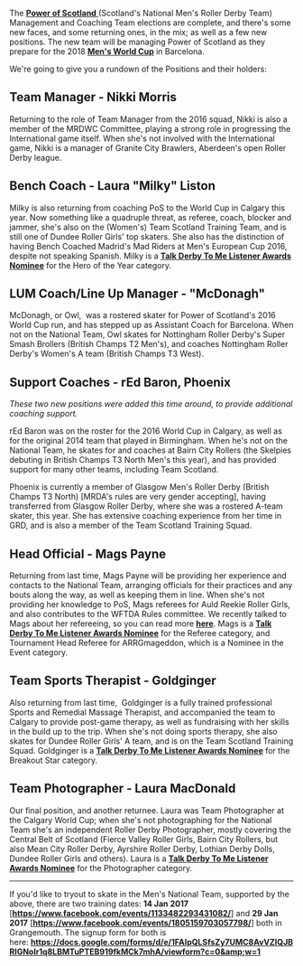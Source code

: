 <html><body><p>The <a href="https://www.facebook.com/PowerOfScotland/"><strong>Power of Scotland</strong> </a>(Scotland's National Men's Roller Derby Team) Management and Coaching Team elections are complete, and there's some new faces, and some returning ones, in the mix; as well as a few new positions. The new team will be managing Power of Scotland as they prepare for the 2018 <strong><a href="http://mrdwc.com/">Men's World Cup</a></strong> in Barcelona.

We're going to give you a rundown of the Positions and their holders:
</p><h2>Team Manager - Nikki Morris</h2>
Returning to the role of Team Manager from the 2016 squad, Nikki is also a member of the MRDWC Committee, playing a strong role in progressing the International game itself.
When she's not involved with the International game, Nikki is a manager of Granite City Brawlers, Aberdeen's open Roller Derby league.
<h2>Bench Coach - Laura "Milky" Liston</h2>
Milky is also returning from coaching PoS to the World Cup in Calgary this year. Now something like a quadruple threat, as referee, coach, blocker and jammer, she's also on the (Women's) Team Scotland Training Team, and is still one of Dundee Roller Girls' top skaters. She also has the distinction of having Bench Coached Madrid's Mad Riders at Men's European Cup 2016, despite not speaking Spanish.
Milky is a <strong><a href="https://docs.google.com/forms/d/e/1FAIpQLSdXySN7hUTbQGCepCzq5ifeS5qK9dglaRXZxchv0kymMGuzUg/viewform?c=0&amp;w=1">Talk Derby To Me Listener Awards Nominee</a></strong> for the Hero of the Year category.
<h2>LUM Coach/Line Up Manager - "McDonagh"</h2>
McDonagh, or Owl,  was a rostered skater for Power of Scotland's 2016 World Cup run, and has stepped up as Assistant Coach for Barcelona. When not on the National Team, Owl skates for Nottingham Roller Derby's Super Smash Brollers (British Champs T2 Men's), and coaches Nottingham Roller Derby's Women's A team (British Champs T3 West).
<h2>Support Coaches - rEd Baron, Phoenix</h2>
<em>These two new positions were added this time around, to provide additional coaching support.</em>

rEd Baron was on the roster for the 2016 World Cup in Calgary, as well as for the original 2014 team that played in Birmingham. When he's not on the National Team, he skates for and coaches at Bairn City Rollers (the Skelpies debuting in British Champs T3 North Men's this year), and has provided support for many other teams, including Team Scotland.

Phoenix is currently a member of Glasgow Men's Roller Derby (British Champs T3 North) [MRDA's rules are very gender accepting], having transferred from Glasgow Roller Derby, where she was a rostered A-team skater, this year. She has extensive coaching experience from her time in GRD, and is also a member of the Team Scotland Training Squad.
<h2>Head Official - Mags Payne</h2>
Returning from last time, Mags Payne will be providing her experience and contacts to the National Team, arranging officials for their practices and any bouts along the way, as well as keeping them in line. When she's not providing her knowledge to PoS, Mags referees for Auld Reekie Roller Girls, and also contributes to the WFTDA Rules committee. We recently talked to Mags about her refereeing, so you can read more <strong><a href="https://www.scottishrollerderbyblog.com/posts/2016/10/12/an-interview-with-mags-payne/">here</a></strong>.
Mags is a <strong><a href="https://docs.google.com/forms/d/e/1FAIpQLSdXySN7hUTbQGCepCzq5ifeS5qK9dglaRXZxchv0kymMGuzUg/viewform?c=0&amp;w=1">Talk Derby To Me Listener Awards Nominee</a></strong> for the Referee category, and Tournament Head Referee for ARRGmageddon, which is a Nominee in the Event category.
<h2>Team Sports Therapist - Goldginger</h2>
Also returning from last time,  Goldginger is a fully trained professional Sports and Remedial Massage Therapist, and accompanied the team to Calgary to provide post-game therapy, as well as fundraising with her skills in the build up to the trip. When she's not doing sports therapy, she also skates for Dundee Roller Girls' A team, and is on the Team Scotland Training Squad.
Goldginger is a <strong><a href="https://docs.google.com/forms/d/e/1FAIpQLSdXySN7hUTbQGCepCzq5ifeS5qK9dglaRXZxchv0kymMGuzUg/viewform?c=0&amp;w=1">Talk Derby To Me Listener Awards Nominee</a></strong> for the Breakout Star category.
<h2>Team Photographer - Laura MacDonald</h2>
Our final position, and another returnee. Laura was Team Photographer at the Calgary World Cup; when she's not photographing for the National Team she's an independent Roller Derby Photographer, mostly covering the Central Belt of Scotland (Fierce Valley Roller Girls, Bairn City Rollers, but also Mean City Roller Derby, Ayrshire Roller Derby, Lothian Derby Dolls, Dundee Roller Girls and others).
Laura is a <strong><a href="https://docs.google.com/forms/d/e/1FAIpQLSdXySN7hUTbQGCepCzq5ifeS5qK9dglaRXZxchv0kymMGuzUg/viewform?c=0&amp;w=1">Talk Derby To Me Listener Awards Nominee</a></strong> for the Photographer category.

<hr>

If you'd like to tryout to skate in the Men's National Team, supported by the above, there are two training dates: <strong>14 Jan 2017</strong> [<strong><a href="https://www.facebook.com/events/1133482293431082/">https://www.facebook.com/events/1133482293431082/</a></strong>] and <strong>29 Jan 2017</strong> [<strong><a href="https://www.facebook.com/events/1805159703057798/">https://www.facebook.com/events/1805159703057798/</a></strong>] both in Grangemouth. The signup form for both is here: <strong><a href="https://docs.google.com/forms/d/e/1FAIpQLSfsZy7UMC8AvVZIQJBRIGNolr1q8LBMTuPTEB919fkMCk7mhA/viewform?c=0&amp;w=1">https://docs.google.com/forms/d/e/1FAIpQLSfsZy7UMC8AvVZIQJBRIGNolr1q8LBMTuPTEB919fkMCk7mhA/viewform?c=0&amp;w=1</a></strong>

 </body></html>
